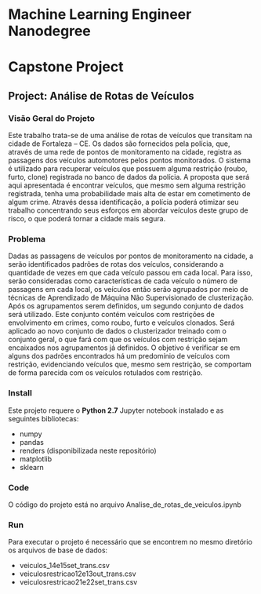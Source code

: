 
# Machine Learning Engineer Nanodegree
# Capstone Project
## Project: Análise de Rotas de Veículos

### Visão Geral do Projeto
Este trabalho trata-se de uma análise de rotas de veículos que transitam na cidade de Fortaleza – CE. Os dados são fornecidos pela polícia, que, através de uma rede de pontos de monitoramento na cidade, registra as passagens dos veículos automotores pelos pontos monitorados. O sistema é utilizado para recuperar veículos que possuem alguma restrição (roubo, furto, clone) registrada no banco de dados da polícia. A proposta que será aqui apresentada é encontrar veículos, que mesmo sem alguma restrição registrada, tenha uma probabilidade mais alta de estar em cometimento de algum crime. Através dessa identificação, a polícia poderá otimizar seu trabalho concentrando seus esforços em abordar veículos deste grupo de risco, o que poderá tornar a cidade mais segura.
### Problema
Dadas as passagens de veículos por pontos de monitoramento na cidade, a serão identificados padrões de rotas dos veículos, considerando a quantidade de vezes em que cada veículo passou em cada local. Para isso, serão consideradas como características de cada veículo o número de passagens em cada local, os veículos então serão agrupados por meio de técnicas de Aprendizado de Máquina Não Supervisionado de clusterização. Após os agrupamentos serem definidos, um segundo conjunto de dados será utilizado. Este conjunto contém veículos com restrições de envolvimento em crimes, como roubo, furto e veículos clonados. Será aplicado ao novo conjunto de dados o clusterizador treinado com o conjunto geral, o que fará com que os veículos com restrição sejam encaixados nos agrupamentos já definidos. O objetivo é verificar se em alguns dos padrões encontrados há um predomínio de veículos com restrição, evidenciando veículos que, mesmo sem restrição, se comportam de forma parecida com os veículos rotulados com restrição.



### Install
 
Este projeto requere o **Python 2.7** Jupyter notebook instalado e as seguintes bibliotecas:
- numpy
- pandas
- renders (disponibilizada neste repositório)
- matplotlib
- sklearn


### Code

O código do projeto está no arquivo Analise_de_rotas_de_veiculos.ipynb

### Run

Para executar o projeto é necessário que se encontrem no mesmo diretório os arquivos de base de dados:
- veiculos_14e15set_trans.csv
- veiculosrestricao12e13out_trans.csv
- veiculosrestricao21e22set_trans.csv
